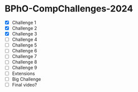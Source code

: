 # BPhO-CompChallenges-2024

- [x] Challenge 1
- [x] Challenge 2
- [x] Challenge 3
- [ ] Challenge 4
- [ ] Challenge 5
- [ ] Challenge 6
- [ ] Challenge 7
- [ ] Challenge 8
- [ ] Challenge 9
- [ ] Extensions
- [ ] Big Challenge
- [ ] Final video?

